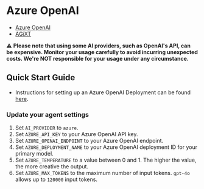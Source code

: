 # Azure OpenAI

- [Azure OpenAI](https://learn.microsoft.com/en-us/azure/cognitive-services/openai/concepts/models)
- [AGiXT](https://github.com/Josh-XT/AGiXT)

⚠️ **Please note that using some AI providers, such as OpenAI's API, can be expensive. Monitor your usage carefully to avoid incurring unexpected costs. We're NOT responsible for your usage under any circumstance.**

## Quick Start Guide

- Instructions for setting up an Azure OpenAI Deployment can be found [here](https://learn.microsoft.com/en-us/azure/ai-services/openai/how-to/create-resource?pivots=web-portal).

### Update your agent settings

1. Set `AI_PROVIDER` to `azure`.
2. Set `AZURE_API_KEY` to your Azure OpenAI API key.
3. Set `AZURE_OPENAI_ENDPOINT` to your Azure OpenAI endpoint.
4. Set `AZURE_DEPLOYMENT_NAME` to your Azure OpenAI deployment ID for your primary model.
5. Set `AZURE_TEMPERATURE` to a value between 0 and 1. The higher the value, the more creative the output.
6. Set `AZURE_MAX_TOKENS` to the maximum number of input tokens. `gpt-4o` allows up to `120000` input tokens.
